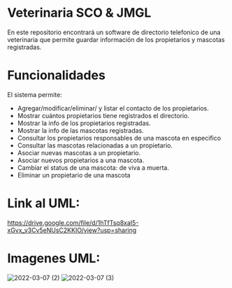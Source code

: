 # Veterinaria SCO & JMGL
En este repositorio encontrará un software de directorio telefonico de una veterinaria que permite guardar información de los propietarios y mascotas registradas.

# Funcionalidades
El sistema permite:
- Agregar/modificar/eliminar/ y listar el contacto de los propietarios.
- Mostrar cuántos propietarios tiene registrados el directorio.
- Mostrar la info de los propietarios registradas.
- Mostrar la info de las mascotas registradas.
- Consultar los propietarios responsables de una mascota en especifico
- Consultar las mascotas relacionadas a un propietario.
- Asociar nuevas mascotas a un propietario.
- Asociar nuevos propietarios a una mascota.
- Cambiar el status de una mascota: de viva a muerta.
- Eliminar un propietario de una mascota

# Link al UML:
https://drive.google.com/file/d/1hTfTsq8xaI5-xGvx_v3Cv5eNUsC2KKIO/view?usp=sharing
# Imagenes UML:
![2022-03-07 (2)](https://user-images.githubusercontent.com/85460585/157148428-0a8b0f84-cfb2-4151-956c-17d843531f1b.png)
![2022-03-07 (3)](https://user-images.githubusercontent.com/85460585/157148434-1e2602ed-239e-40ae-9d08-87ad512bfbd3.png)
